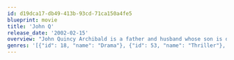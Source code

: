 ```yaml
---
id: d19dca17-db49-413b-93cd-71ca150a4fe5
blueprint: movie
title: 'John Q'
release_date: '2002-02-15'
overview: "John Quincy Archibald is a father and husband whose son is diagnosed with an enlarged heart and then finds out he cannot receive a transplant because HMO insurance will not cover it. Therefore, he decides to take a hospital full of patients hostage until the hospital puts his son's name on the donor's list."
genres: '[{"id": 18, "name": "Drama"}, {"id": 53, "name": "Thriller"}, {"id": 80, "name": "Crime"}]'
---
```

